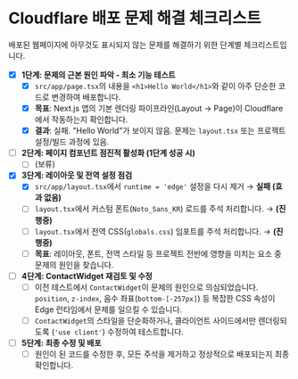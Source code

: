 # Cloudflare 배포 문제 해결 체크리스트

배포된 웹페이지에 아무것도 표시되지 않는 문제를 해결하기 위한 단계별 체크리스트입니다.

- [x] **1단계: 문제의 근본 원인 파악 - 최소 기능 테스트**
    - [x] `src/app/page.tsx`의 내용을 `<h1>Hello World</h1>`와 같이 아주 단순한 코드로 변경하여 배포합니다.
    - [x] **목표**: Next.js 앱의 기본 렌더링 파이프라인(Layout -> Page)이 Cloudflare에서 작동하는지 확인합니다.
    - [x] **결과**: 실패. "Hello World"가 보이지 않음. 문제는 `layout.tsx` 또는 프로젝트 설정/빌드 과정에 있음.

- [ ] **2단계: 페이지 컴포넌트 점진적 활성화 (1단계 성공 시)**
    - [ ] (보류)

- [x] **3단계: 레이아웃 및 전역 설정 점검**
    - [x] `src/app/layout.tsx`에서 `runtime = 'edge'` 설정을 다시 제거 → **실패 (효과 없음)**
    - [ ] `layout.tsx`에서 커스텀 폰트(`Noto_Sans_KR`) 로드를 주석 처리합니다. → **(진행중)**
    - [ ] `layout.tsx`에서 전역 CSS(`globals.css`) 임포트를 주석 처리합니다. → **(진행중)**
    - [ ] **목표**: 레이아웃, 폰트, 전역 스타일 등 프로젝트 전반에 영향을 미치는 요소 중 문제의 원인을 찾습니다.

- [ ] **4단계: ContactWidget 재검토 및 수정**
    - [ ] 이전 테스트에서 `ContactWidget`이 문제의 원인으로 의심되었습니다. `position`, `z-index`, 음수 좌표(`bottom-[-257px]`) 등 복잡한 CSS 속성이 Edge 런타임에서 문제를 일으킬 수 있습니다.
    - [ ] `ContactWidget`의 스타일을 단순화하거나, 클라이언트 사이드에서만 렌더링되도록 (`'use client'`) 수정하여 테스트합니다.

- [ ] **5단계: 최종 수정 및 배포**
    - [ ] 원인이 된 코드를 수정한 후, 모든 주석을 제거하고 정상적으로 배포되는지 최종 확인합니다. 